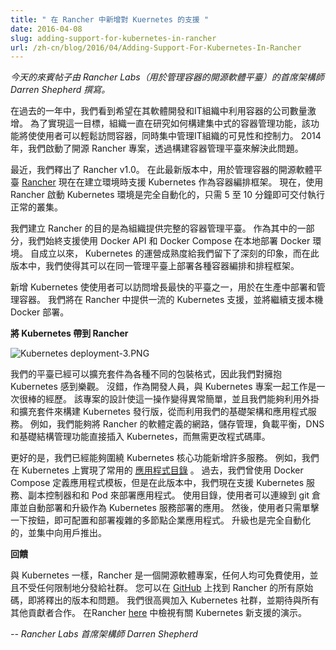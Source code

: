 ```yaml
---
title: " 在 Rancher 中新增對 Kuernetes 的支援 "
date: 2016-04-08
slug: adding-support-for-kubernetes-in-rancher
url: /zh-cn/blog/2016/04/Adding-Support-For-Kubernetes-In-Rancher
---
```

<!--
---
title: " Adding Support for Kubernetes in Rancher "
date: 2016-04-08
slug: adding-support-for-kubernetes-in-rancher
url: /zh-cn/blog/2016/04/Adding-Support-For-Kubernetes-In-Rancher
---
-->
<!--
_Today’s guest post is written by Darren Shepherd, Chief Architect at Rancher Labs, an open-source software platform for managing containers._ -->
_今天的來賓帖子由 Rancher Labs（用於管理容器的開源軟體平臺）的首席架構師 Darren Shepherd  撰寫。_ 


<!--
Over the last year, we’ve seen a tremendous increase in the number of companies looking to leverage containers in their software development and IT organizations. To achieve this, organizations have been looking at how to build a centralized container management capability that will make it simple for users to get access to containers, while centralizing visibility and control with the IT organization. In 2014 we started the open-source Rancher project to address this by building a management platform for containers.  
-->
在過去的一年中，我們看到希望在其軟體開發和IT組織中利用容器的公司數量激增。
為了實現這一目標，組織一直在研究如何構建集中式的容器管理功能，該功能將使使用者可以輕鬆訪問容器，同時集中管理IT組織的可見性和控制力。
2014年，我們啟動了開源 Rancher 專案，透過構建容器管理平臺來解決此問題。

<!--
Recently we shipped Rancher v1.0. With this latest release, [Rancher](http://www.rancher.com/), an open-source software platform for managing containers, now supports Kubernetes as a container orchestration framework when creating environments. Now, launching a Kubernetes environment with Rancher is fully automated, delivering a functioning cluster in just 5-10 minutes.&nbsp;
-->
最近，我們釋出了 Rancher v1.0。
在此最新版本中，用於管理容器的開源軟體平臺 [Rancher](http://www.rancher.com/) 現在在建立環境時支援 Kubernetes 作為容器編排框架。
現在，使用 Rancher 啟動 Kubernetes 環境是完全自動化的，只需 5 至 10 分鐘即可交付執行正常的叢集。

<!--
We created Rancher to provide organizations with a complete management platform for containers. As part of that, we’ve always supported deploying Docker environments natively using the Docker API and Docker Compose. Since its inception, we’ve been impressed with the operational maturity of Kubernetes, and with this release, we’re making it possible to deploy a variety of container orchestration and scheduling frameworks within the same management platform.&nbsp;  
-->
我們建立 Rancher 的目的是為組織提供完整的容器管理平臺。
作為其中的一部分，我們始終支援使用 Docker API 和 Docker Compose 在本地部署 Docker 環境。
自成立以來， Kubernetes 的運營成熟度給我們留下了深刻的印象，而在此版本中，我們使得其可以在同一管理平臺上部署各種容器編排和排程框架。

<!--
Adding Kubernetes gives users access to one of the fastest growing platforms for deploying and managing containers in production. We’ll provide first-class Kubernetes support in Rancher going forward and continue to support native Docker deployments.&nbsp;  
-->
新增 Kubernetes 使使用者可以訪問增長最快的平臺之一，用於在生產中部署和管理容器。
我們將在 Rancher 中提供一流的 Kubernetes 支援，並將繼續支援本機 Docker 部署。

<!--
**Bringing Kubernetes to Rancher**  
-->
**將 Kubernetes 帶到 Rancher**  

 ![Kubernetes deployment-3.PNG](https://lh6.googleusercontent.com/bhmC1-XO5T-itFN3ZsCQmrxUSSEcnezaL-qch6ILWvJRnbhEBZZlAMEj-RcNgkM9XVEUzsRMsvDGc7u8f-M19Jdk_J0GCoO-gZTCZDtgkokgqNkCgP98o8W29xD0kmKiMPeLN-Tt)
 
<!--
Our platform was already extensible for a variety of different packaging formats, so we were optimistic about embracing Kubernetes. We were right, working with the Kubernetes project has been a fantastic experience as developers. The design of the project made this incredibly easy, and we were able to utilize plugins and extensions to build a distribution of Kubernetes that leveraged our infrastructure and application services. For instance, we were able to plug in Rancher’s software defined networking, storage management, load balancing, DNS and infrastructure management functions directly into Kubernetes, without even changing the code base.
-->
我們的平臺已經可以擴充套件為各種不同的包裝格式，因此我們對擁抱 Kubernetes 感到樂觀。
沒錯，作為開發人員，與 Kubernetes 專案一起工作是一次很棒的經歷。
該專案的設計使這一操作變得異常簡單，並且我們能夠利用外掛和擴充套件來構建 Kubernetes 發行版，從而利用我們的基礎架構和應用程式服務。
例如，我們能夠將 Rancher 的軟體定義的網路，儲存管理，負載平衡，DNS 和基礎結構管理功能直接插入 Kubernetes，而無需更改程式碼庫。


<!--
Even better, we have been able to add a number of services around the core Kubernetes functionality. For instance, we implemented our popular [application catalog on top of Kubernetes](https://github.com/rancher/community-catalog/tree/master/kubernetes-templates). Historically we’ve used Docker Compose to define application templates, but with this release, we now support Kubernetes services, replication controllers and pods to deploy applications. With the catalog, users connect to a git repo and automate deployment and upgrade of an application deployed as Kubernetes services. Users then configure and deploy a complex multi-node enterprise application with one click of a button. Upgrades are fully automated as well, and pushed out centrally to users.
-->
更好的是，我們已經能夠圍繞 Kubernetes 核心功能新增許多服務。
例如，我們在 Kubernetes 上實現了常用的 [應用程式目錄](https://github.com/rancher/community-catalog/tree/master/kubernetes-templates) 。
過去，我們曾使用 Docker Compose 定義應用程式模板，但是在此版本中，我們現在支援 Kubernetes 服務、副本控制器和和 Pod 來部署應用程式。
使用目錄，使用者可以連線到 git 倉庫並自動部署和升級作為 Kubernetes 服務部署的應用。
然後，使用者只需單擊一下按鈕，即可配置和部署複雜的多節點企業應用程式。
升級也是完全自動化的，並集中向用戶推出。


<!--
**Giving Back**
-->
**回饋**

<!--
Like Kubernetes, Rancher is an open-source software project, free to use by anyone, and given to the community without any restrictions. You can find all of the source code, upcoming releases and issues for Rancher on [GitHub](http://www.github.com/rancher/rancher). We’re thrilled to be joining the Kubernetes community, and look forward to working with all of the other contributors. View a demo of the new Kubernetes support in Rancher [here](http://rancher.com/kubernetes/).&nbsp;
-->
與 Kubernetes 一樣，Rancher 是一個開源軟體專案，任何人均可免費使用，並且不受任何限制地分發給社群。
您可以在 [GitHub](http://www.github.com/rancher/rancher) 上找到 Rancher 的所有原始碼，即將釋出的版本和問題。
我們很高興加入 Kubernetes 社群，並期待與所有其他貢獻者合作。
在Rancher [here](http://rancher.com/kubernetes/) 中檢視有關 Kubernetes 新支援的演示。&nbsp;

<!--
_-- Darren Shepherd, Chief Architect, Rancher Labs_
-->
_-- Rancher Labs 首席架構師 Darren Shepherd_
